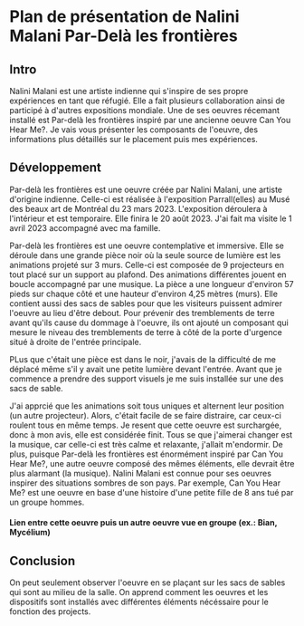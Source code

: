 # Plan de présentation de Nalini Malani Par-Delà les frontières

## Intro

Nalini Malani est une artiste indienne qui s'inspire de ses propre expériences en tant que réfugié. Elle a fait plusieurs collaboration ainsi de participé à d'autres expositions mondiale. Une de ses oeuvres récemant installé est Par-delà les frontières inspiré par une ancienne oeuvre Can You Hear Me?. 
Je vais vous présenter les composants de l'oeuvre, des informations plus détaillés sur le placement puis mes expériences. 

## Développement

Par-delà les frontières est une oeuvre créée par Nalini Malani, une artiste d'origine indienne. Celle-ci est réalisée à l'exposition Parrall(elles) au Musé des beaux art de Montréal du 23 mars 2023. L'exposition déroulera à l'intérieur et est temporaire. Elle finira le 20 août 2023. J'ai fait ma visite le 1 avril 2023 accompagné avec ma famille.

Par-delà les frontières est une oeuvre contemplative et immersive. Elle se déroule dans une grande pièce noir où la seule source de lumière est les animations projeté sur 3 murs. Celle-ci est composée de 9 projecteurs en tout placé sur un support au plafond. Des animations différentes jouent en boucle accompagné par une musique. La pièce a une longueur d'environ 57 pieds sur chaque côté et une hauteur d'environ 4,25 mètres (murs). Elle contient aussi des sacs de sables pour que les visiteurs puissent admirer l'oeuvre au lieu d'être debout. Pour prévenir des tremblements de terre avant qu'ils cause du dommage à l'oeuvre, ils ont ajouté un composant qui mesure le niveau des tremblements de terre à côté de la porte d'urgence situé à droite de l'entrée principale.

PLus que c'était une pièce est dans le noir, j'avais de la difficulté de me déplacé même s'il y avait une petite lumière devant l'entrée. Avant que je commence a prendre des support visuels je me suis installée sur une des sacs de sable.

J'ai apprcié que les animations soit tous uniques et alternent leur position (un autre projecteur). Alors, c'était facile de se faire distraire, car ceux-ci roulent tous en même temps. Je resent que cette oeuvre est surchargée, donc à mon avis, elle est considérée finit. Tous se que j'aimerai changer est la musique, car celle-ci est très calme et relaxante, j'allait m'endormir. De plus, puisque Par-delà les frontières est énormément inspiré par Can You Hear Me?, une autre oeuvre composé des mêmes éléments, elle devrait être plus alarmant (la musique). Nalini Malani est connue pour ses oeuvres inspirer des situations sombres de son pays. Par exemple, Can You Hear Me? est une oeuvre en base d'une histoire d'une petite fille de 8 ans tué par un groupe hommes.

#### Lien entre cette oeuvre puis un autre oeuvre vue en groupe (ex.: Bian, Mycélium)



## Conclusion

On peut seulement observer l'oeuvre en se plaçant sur les sacs de sables qui sont au milieu de la salle. On apprend comment les oeuvres et les dispositifs sont installés avec différentes éléments nécéssaire pour le fonction des projects.


